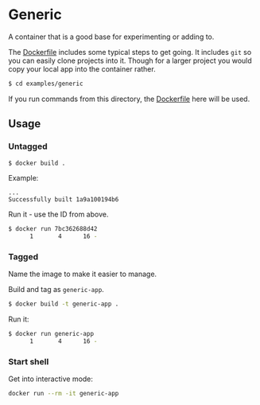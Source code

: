 # Generic

A container that is a good base for experimenting or adding to.

The [Dockerfile](Dockerfile) includes some typical steps to get going. It includes `git` so you can easily clone projects into it. Though for a larger project you would copy your local app into the container rather.

```sh
$ cd examples/generic
```

If you run commands from this directory, the [Dockerfile](Dockerfile) here will be used.


## Usage

### Untagged

```sh
$ docker build .
```
Example:
```
...
Successfully built 1a9a100194b6
```

Run it - use the ID from above.

```sh
$ docker run 7bc362688d42
      1       4      16 -
```


### Tagged

Name the image to make it easier to manage.

Build and tag as `generic-app`.

```sh
$ docker build -t generic-app .
```

Run it:

```sh
$ docker run generic-app
      1       4      16 -
```

### Start shell

Get into interactive mode:

```sh
docker run --rm -it generic-app
```
